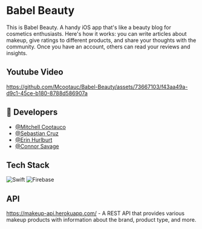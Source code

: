 # Babel Beauty
This is Babel Beauty. A handy iOS app that's like a beauty blog for cosmetics enthusiasts. Here's how it works: you can write articles about makeup, give ratings to different products, and share your thoughts with the community. Once you have an account, others can read your reviews and insights.

## Youtube Video
https://github.com/Mcootauc/Babel-Beauty/assets/73667103/f43aa49a-d9c1-45ce-b180-8788d586907a

## 🔗 Developers
- [@Mitchell Cootauco](https://github.com/Mcootauc)
- [@Sebastian Cruz](https://github.com/seevass)
- [@Erin Hurlburt](https://github.com/erinhurlburt)
- [@Connor Savage](https://github.com/connorsavage)

## Tech Stack
![Swift](https://img.shields.io/badge/swift-F54A2A?style=for-the-badge&logo=swift&logoColor=white)
![Firebase](https://img.shields.io/badge/firebase-%23039BE5.svg?style=for-the-badge&logo=firebase)

## API
https://makeup-api.herokuapp.com/ - A REST API that provides various makeup products with information about the brand, product type, and more.
